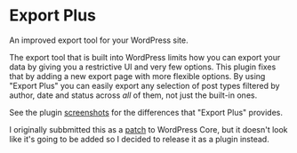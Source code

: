 Export Plus
===========

An improved export tool for your WordPress site.

The export tool that is built into WordPress limits how you can export your data by giving you a restrictive UI and very few options. This plugin fixes that by adding a new export page with more flexible options. By using "Export Plus" you can easily export any selection of post types filtered by author, date and status across *all* of them, not just the built-in ones.

See the plugin [screenshots](https://wordpress.org/plugins/export-plus/screenshots/) for the differences that "Export Plus" provides.

I originally subbmitted this as a [patch](https://core.trac.wordpress.org/ticket/27048) to WordPress Core, but it doesn't look like it's going to be added so I decided to release it as a plugin instead.
